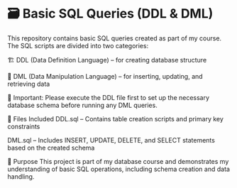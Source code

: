 # 🗃️ Basic SQL Queries (DDL & DML)
This repository contains basic SQL queries created as part of my course. The SQL scripts are divided into two categories:

🏗️ DDL (Data Definition Language) – for creating database structure

📝 DML (Data Manipulation Language) – for inserting, updating, and retrieving data

🔄 Important:
Please execute the DDL file first to set up the necessary database schema before running any DML queries.

📁 Files Included
DDL.sql – Contains table creation scripts and primary key constraints

DML.sql – Includes INSERT, UPDATE, DELETE, and SELECT statements based on the created schema

🎯 Purpose
This project is part of my database course and demonstrates my understanding of basic SQL operations, including schema creation and data handling.
